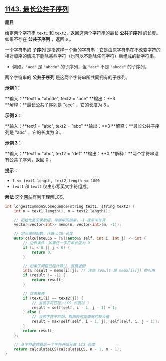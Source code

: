 ## [1143\. 最长公共子序列](https://leetcode.cn/problems/longest-common-subsequence/)

**题目**

给定两个字符串 `text1` 和 `text2`，返回这两个字符串的最长 **公共子序列** 的长度。如果不存在 **公共子序列** ，返回 `0` 。

一个字符串的 **子序列** 是指这样一个新的字符串：它是由原字符串在不改变字符的相对顺序的情况下删除某些字符（也可以不删除任何字符）后组成的新字符串。

*   例如，`"ace"` 是 `"abcde"` 的子序列，但 `"aec"` 不是 `"abcde"` 的子序列。

两个字符串的 **公共子序列** 是这两个字符串所共同拥有的子序列。

**示例 1：**

**输入：**text1 = "abcde", text2 = "ace" 
**输出：**3  
**解释：**最长公共子序列是 "ace" ，它的长度为 3 。

**示例 2：**

**输入：**text1 = "abc", text2 = "abc"
**输出：**3
**解释：**最长公共子序列是 "abc" ，它的长度为 3 。

**示例 3：**

**输入：**text1 = "abc", text2 = "def"
**输出：**0
**解释：**两个字符串没有公共子序列，返回 0 。

**提示：**

*   `1 <= text1.length, text2.length <= 1000`
*   `text1` 和 `text2` 仅由小写英文字符组成。

**解法**
这个[网站](https://lcs-demo.sourceforge.net/)有利于理解LCS,
```cpp
int longestCommonSubsequence(string text1, string text2) {
    int n = text1.length(), m = text2.length();

    // 初始化备忘录数组，存储中间结果，-1 表示未计算
    vector<vector<int>> memo(n, vector<int>(m, -1));

    // 定义递归函数，计算 LCS 长度
    auto calculateLCS = [&](auto&& self, int i, int j) -> int {
        // 边界条件：如果任一字符串长度为 0
        if (i < 0 || j < 0) {
            return 0;
        }

        // 如果子问题已经计算过，直接返回
        int& result = memo[i][j]; // 注意 result 是 memo[i][j] 的引用
        if (result != -1) {
            return result;
        }

        // 状态转移
        if (text1[i] == text2[j]) {
            // 当前字符匹配，LCS 长度加 1
            result = self(self, i - 1, j - 1) + 1;
        } else {
            // 当前字符不匹配，取两种可能情况的较大值
            result = max(self(self, i - 1, j), self(self, i, j - 1));
        }
        return result;
    };

    // 从字符串的最后一个字符开始计算 LCS 长度
    return calculateLCS(calculateLCS, n - 1, m - 1);
}
```